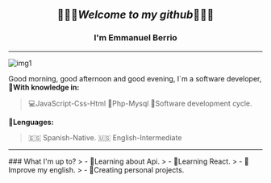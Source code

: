 <!-- # es igual a un h1, ## es igual a un h2 y así sucesivamente. -->
## <p style="text-align: center">👨🏻‍💻*Welcome to my github*👨🏻‍💻</P> 
### <P style="text-align: center">I'm Emmanuel Berrio</p>
<hr>

![img1](https://picsum.photos/1000/200)

Good morning, good afternoon and good evening, I´m a software developer, 
🧠**With knowledge in:**
>💻JavaScript-Css-Html
🔐Php-Mysql
📘Software development cycle.

🧠**Lenguages:**
>🇪🇸 Spanish-Native.
🇺🇸 English-Intermediate

<hr>
### What I'm up to?
> - 📓Learning about Api.
> - 📘Learning React.
> - 🗽Improve my english.
> - 🧉Creating personal projects.
